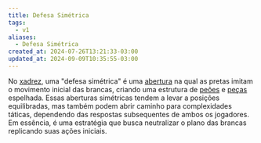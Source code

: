 ```yaml
---
title: Defesa Simétrica
tags:
  - v1
aliases:
  - Defesa Simétrica
created_at: 2024-07-26T13:21:33-03:00
updated_at: 2024-09-09T10:35:55-03:00
---
```


No [xadrez](../06/Xadrez.md), uma "defesa simétrica" é uma [abertura](../../../../atomos/2024/07/26/Xadrez_Aberturas.md) na qual as pretas imitam o movimento inicial das brancas, criando uma estrutura de [peões](../../../../ideias/2024/07/06/Xadrez_Peao.md) e [peças](../../../../ideias/2024/07/06/Xadrez_Pecas.md) espelhada. Essas aberturas simétricas tendem a levar a posições equilibradas, mas também podem abrir caminho para complexidades táticas, dependendo das respostas subsequentes de ambos os jogadores. Em essência, é uma estratégia que busca neutralizar o plano das brancas replicando suas ações iniciais.